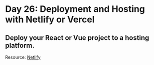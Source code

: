 # Day 26: Deployment and Hosting with Netlify or Vercel

## Deploy your React or Vue project to a hosting platform.

Resource: [Netlify](https://www.netlify.com/)
